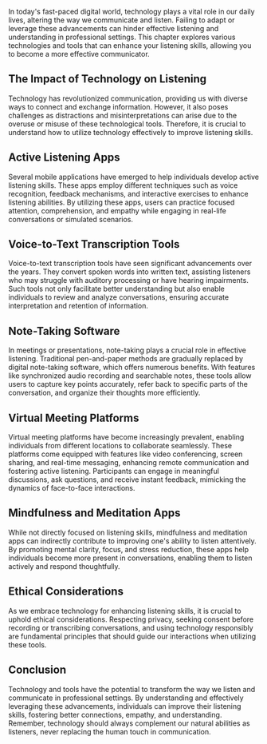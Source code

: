 
In today's fast-paced digital world, technology plays a vital role in our daily lives, altering the way we communicate and listen. Failing to adapt or leverage these advancements can hinder effective listening and understanding in professional settings. This chapter explores various technologies and tools that can enhance your listening skills, allowing you to become a more effective communicator.

The Impact of Technology on Listening
-------------------------------------

Technology has revolutionized communication, providing us with diverse ways to connect and exchange information. However, it also poses challenges as distractions and misinterpretations can arise due to the overuse or misuse of these technological tools. Therefore, it is crucial to understand how to utilize technology effectively to improve listening skills.

Active Listening Apps
---------------------

Several mobile applications have emerged to help individuals develop active listening skills. These apps employ different techniques such as voice recognition, feedback mechanisms, and interactive exercises to enhance listening abilities. By utilizing these apps, users can practice focused attention, comprehension, and empathy while engaging in real-life conversations or simulated scenarios.

Voice-to-Text Transcription Tools
---------------------------------

Voice-to-text transcription tools have seen significant advancements over the years. They convert spoken words into written text, assisting listeners who may struggle with auditory processing or have hearing impairments. Such tools not only facilitate better understanding but also enable individuals to review and analyze conversations, ensuring accurate interpretation and retention of information.

Note-Taking Software
--------------------

In meetings or presentations, note-taking plays a crucial role in effective listening. Traditional pen-and-paper methods are gradually replaced by digital note-taking software, which offers numerous benefits. With features like synchronized audio recording and searchable notes, these tools allow users to capture key points accurately, refer back to specific parts of the conversation, and organize their thoughts more efficiently.

Virtual Meeting Platforms
-------------------------

Virtual meeting platforms have become increasingly prevalent, enabling individuals from different locations to collaborate seamlessly. These platforms come equipped with features like video conferencing, screen sharing, and real-time messaging, enhancing remote communication and fostering active listening. Participants can engage in meaningful discussions, ask questions, and receive instant feedback, mimicking the dynamics of face-to-face interactions.

Mindfulness and Meditation Apps
-------------------------------

While not directly focused on listening skills, mindfulness and meditation apps can indirectly contribute to improving one's ability to listen attentively. By promoting mental clarity, focus, and stress reduction, these apps help individuals become more present in conversations, enabling them to listen actively and respond thoughtfully.

Ethical Considerations
----------------------

As we embrace technology for enhancing listening skills, it is crucial to uphold ethical considerations. Respecting privacy, seeking consent before recording or transcribing conversations, and using technology responsibly are fundamental principles that should guide our interactions when utilizing these tools.

Conclusion
----------

Technology and tools have the potential to transform the way we listen and communicate in professional settings. By understanding and effectively leveraging these advancements, individuals can improve their listening skills, fostering better connections, empathy, and understanding. Remember, technology should always complement our natural abilities as listeners, never replacing the human touch in communication.
